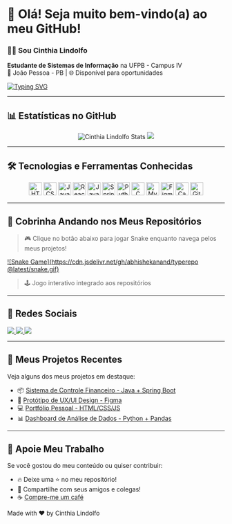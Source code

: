 # 👋 Olá! Seja muito bem-vindo(a) ao meu GitHub!

### 👩‍💻 Sou Cinthia Lindolfo  
**Estudante de Sistemas de Informação** na UFPB - Campus IV  
📍 João Pessoa - PB | 🌐 Disponível para oportunidades

[![Typing SVG](https://readme-typing-svg.herokuapp.com/?font=Poppins&size=25&color=6458F7&background=64FF4700&center=true&vCenter=true&width=1000&lines=Olá!+Eu+sou+a+Cinthia+Lindolfo👩🏻‍💻;Estou+cursando+Sistema+de+Informação+na+UFPB+Campus+IV.;Áreas+de+interesse:+Análises+de+Projetos,+Análise+de+Requisitos,+Gerência+de+Produtos)]( https://git.io/typing-svg )

---

## 📊 Estatísticas no GitHub

<div align="center">
  <img src="https://github-readme-stats.vercel.app/api?username=cinthialindolfo&show_icons=true&count_private=true&hide_border=true&title_color=00bfbf&text_color=00bfbf&bg_color=0d1117&hide=issues&hide_rank=false" alt="Cinthia Lindolfo Stats"/>
  <img src=" https://github-readme-stats.vercel.app/api/top-langs/?username=cinthialindolfo&layout=compact&hide_border=true&title_color=00bfbf&text_color=00bfbf&bg_color=0d1117"/>
</div>

---

## 🛠️ Tecnologias e Ferramentas Conhecidas

<div align="center">
  <img src=" https://cdn.jsdelivr.net/gh/devicons/devicon/icons/html5/html5-original.svg " width="30" height="30" title="HTML5" />
  <img src="https://cdn.jsdelivr.net/gh/devicons/devicon/icons/css3/css3-original.svg " width="30" height="30" title="CSS3" />
  <img src="https://cdn.jsdelivr.net/gh/devicons/devicon/icons/javascript/javascript-original.svg " width="30" height="30" title="JavaScript" />
  <img src="https://cdn.jsdelivr.net/gh/devicons/devicon/icons/react/react-original.svg " width="30" height="30" title="React" />
  <img src="https://cdn.jsdelivr.net/gh/devicons/devicon/icons/java/java-original-wordmark.svg " width="30" height="30" title="Java" />
  <img src="https://cdn.jsdelivr.net/gh/devicons/devicon/icons/spring/spring-original-wordmark.svg " width="30" height="30" title="Spring Boot" />
  <img src="https://cdn.jsdelivr.net/gh/devicons/devicon/icons/python/python-original-wordmark.svg " width="30" height="30" title="Python" />
  <img src="https://cdn.jsdelivr.net/gh/devicons/devicon/icons/c/c-original.svg " width="30" height="30" title="C" />
  <img src="https://cdn.jsdelivr.net/gh/devicons/devicon/icons/mysql/mysql-original-wordmark.svg " width="30" height="30" title="MySQL" />
  <img src="https://cdn.jsdelivr.net/gh/devicons/devicon/icons/figma/figma-original.svg " width="30" height="30" title="Figma" />
  <img src="https://cdn.jsdelivr.net/gh/devicons/devicon/icons/canva/canva-original.svg " width="30" height="30" title="Canva" />
  <img src="https://cdn.jsdelivr.net/gh/devicons/devicon/icons/github/github-original-wordmark.svg " width="30" height="30" title="GitHub" />
</div>

---

## 🐍 Cobrinha Andando nos Meus Repositórios

> 🎮 Clique no botão abaixo para jogar Snake enquanto navega pelos meus projetos!

[![Snake Game](https://cdn.jsdelivr.net/gh/abhishekanand/typerepo @latest/snake.gif)](https://snake-git-abhishekanand.vercel.app/ )
> 🕹️ Jogo interativo integrado aos repositórios

---

## 📲 Redes Sociais

<div>
  <a href="https://www.instagram.com/cinthia_lindolfo/ " target="_blank">
    <img src="https://img.shields.io/badge/-Instagram-%23E4405F?style=for-the-badge&logo=instagram&logoColor=white" />
  </a>
  <a href=" https://www.linkedin.com/in/cinthialindolfo/ " target="_blank">
    <img src="https://img.shields.io/badge/-LinkedIn-0077B5?style=for-the-badge&logo=linkedin&logoColor=white" />
  </a>
  <a href="mailto:cinthialindolfo@gmail.com">
    <img src=" https://img.shields.io/badge/-Email-008000?style=for-the-badge&logo=email&logoColor=white" />
  </a>
</div>

---

## 📁 Meus Projetos Recentes

Veja alguns dos meus projetos em destaque:

- 📦 [Sistema de Controle Financeiro - Java + Spring Boot]( https://github.com/cinthialindolfo/controle-financeiro )
- 🎨 [Protótipo de UX/UI Design - Figma](https://github.com/cinthialindolfo/prototipo-uiux )
- 💻 [Portfólio Pessoal - HTML/CSS/JS](https://github.com/cinthialindolfo/portifolio )
- 📊 [Dashboard de Análise de Dados - Python + Pandas](https://github.com/cinthialindolfo/dashboard-dados )

---

## 🙌 Apoie Meu Trabalho

Se você gostou do meu conteúdo ou quiser contribuir:
- 🔥 Deixe uma ⭐ no meu repositório!
- 💬 Compartilhe com seus amigos e colegas!
- ☕ [Compre-me um café](https://www.buymeacoffee.com/cinthialindolfo )

Made with ❤️ by Cinthia Lindolfo
